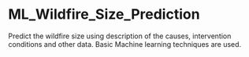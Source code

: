 # ML_Wildfire_Size_Prediction
Predict the wildfire size using description of the causes, intervention conditions and other data. Basic Machine learning techniques are used.
